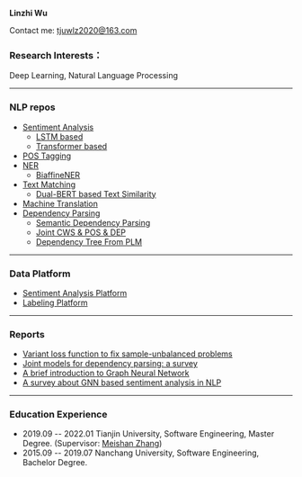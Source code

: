 <strong> Linzhi Wu </strong>

Contact me: tjuwlz2020@163.com

### Research Interests：
Deep Learning, Natural Language Processing

---

### NLP repos
+ [Sentiment Analysis](https://github.com/ncuwlz/sentiment-analysis-based-on-attention)
    + [LSTM based](https://github.com/ncuwlz/Text-Classification)
    + [Transformer based](https://github.com/ncuwlz/transformer_for_textclassification)
+ [POS Tagging](https://github.com/ncuwlz/POS-Tagging)
+ [NER](https://github.com/ncuwlz/NER)
    + [BiaffineNER](https://github.com/LindgeW/BiaffineNER)
+ [Text Matching](https://github.com/LindgeW/VariantNets-TextMatching)
    + [Dual-BERT based Text Similarity](https://github.com/LindgeW/DualEncoder4TextSimilarity)
+ [Machine Translation](https://github.com/tjuwlz/MachineTranslation)
+ [Dependency Parsing](https://github.com/tjuwlz/BiaffineParser)
    + [Semantic Dependency Parsing](https://github.com/LindgeW/SemanticDependencyParsing)
    + [Joint CWS & POS & DEP](https://github.com/LindgeW/JointCWPDParser)
    + [Dependency Tree From PLM](https://github.com/LindgeW/PerturbedMasking4DepParsing)

---

### Data Platform
+ [Sentiment Analysis Platform](https://github.com/tjuwlz/sentiment-analysis-platform)
+ [Labeling Platform](https://github.com/tjuwlz/LabelingPlatform)

---

### Reports
- [Variant loss function to fix sample-unbalanced problems](./ideas/variant-loss-function.pdf)
- [Joint models for dependency parsing: a survey](./ideas/joint_model.pdf)
- [A brief introduction to Graph Neural Network](./ideas/GNN-report.pdf)
- [A survey about GNN based sentiment analysis in NLP](./ideas/GNN-survey.pdf)

---

### Education Experience
- 2019.09 -- 2022.01  Tianjin University, Software Engineering, Master Degree.  (Supervisor: [Meishan Zhang](https://zhangmeishan.github.io))
- 2015.09 -- 2019.07  Nanchang University, Software Engineering, Bachelor Degree.

